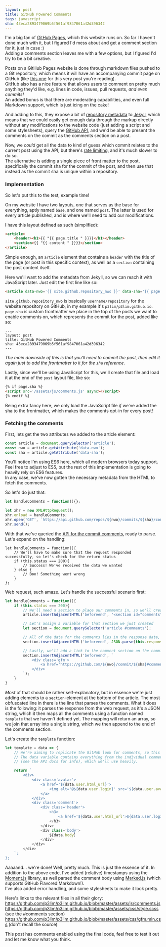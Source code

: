 ```yaml
---
layout: post
title: GitHub Powered Comments
tags: javascript
sha: 43eca2893479069b5f561af9847061a42d396342
---
```


I'm a big fan of [GitHub Pages](https://pages.github.com/), which this website runs on. So far I haven't done much with it, but I figured I'd mess about and get a comment section for it, just in case :)  
Adding a comments section leaves me with a few options, but I figured I'd try to be a bit creative.

Posts on a GitHub Pages website is done through markdown files pushed to a Git repository, which means it will have an accompanying commit page on GitHub (like [this one]() for this very post you're reading).  
GitHub also has a nice feature that allows users to comment on pretty much anything they'd like, e.g. lines in code, issues, pull requests, _and even commits!_  
An added bonus is that there are moderating capabilities, and even full Markdown support, which is just icing on the cake!

And adding to this, they expose a bit of [repository metadata](https://help.github.com/articles/repository-metadata-on-github-pages/) to [Jekyll](https://jekyllrb.com/), which means that we could easily get enough data through the markup directly without any modifications to the website code (just adding a script and some stylesheets), query the [GitHub API](https://developer.github.com/v3/), and we'd be able to present the comments on the commit as the comments section on a post.

Now, we _could_ get all the data to kind of guess which commit relates to the current post using the API, but there's [rate limiting](https://developer.github.com/v3/#rate-limiting), and it's much slower to do so.  
The alternative is adding a single piece of [front matter](https://jekyllrb.com/docs/frontmatter/) to the post, specifically the commit sha for the commit of the post, and then use that instead as the commit sha is unique within a repository.

### Implementation

So let's put this to the test, example time!

On my website I have two layouts, one that serves as the base for everything, aptly named `base`, and one named `post`. The latter is used for every article published, and is where we'll need to add our modifications.

I have this layout defined as such (simplified):
```html
<article>
	<header><h1>{{ "{{ page.title " }}}}</h1></header>
	<section>{{ "{{ content " }}}}</section>
</article>
```

Simple enough, an `article` element that contains a `header` with the title of the page (or post in this specific context), as well as a `section` containing the post content itself.

Here we'll want to add the metadata from Jekyll, so we can reach it with JavaScript later. Just edit the first line like so:
```html
<article data-nwo='{{ site.github.repository_nwo }}' data-sha='{{ page.sha }}'>
```
`site.github.repository_nwo` is basically `username/repository` for the website repository on GitHub, in my example it's `p3lim/p3lim.github.io`. `page.sha` is custom frontmatter we place in the top of the posts we want to enable comments on, which represents the commit for the post, added like so:
```
---
layout: post
title: GitHub Powered Comments
sha: 43eca2893479069b5f561af9847061a42d396342
---
```

_The main downside of this is that you'll need to commit the post, then edit it again just to add the frontmatter to it for the `sha` reference._

Lastly, since we'll be using JavaScript for this, we'll create that file and load it at the end of the `post` layout file, like so:

```html
{% if page.sha %}
<script src='/assets/js/comments.js' async></script>
{% endif %}
```

Being extra fancy here, we only load the JavaScript file _if_ we've added the sha to the frontmatter, which makes the comments opt-in for every post!

### Fetching the comments

First, lets get the two attributes we added to the article element:
```javascript
const article = document.querySelector('article');
const nwo = article.getAttribute('data-nwo');
const sha = article.getAttribute('data-sha');
```

You'll notice I'm using ES6 here, which all modern browsers today support. Feel free to adjust to ES5, but the rest of this implementation is going to heavily rely on ES6 features.  
In any case, we've now gotten the necessary metadata from the HTML to fetch the comments.

So let's do just that:
```javascript
let handleComments = function(){};

let xhr = new XMLHttpRequest();
xhr.onload = handleComments;
xhr.open('GET', `https://api.github.com/repos/${nwo}/commits/${sha}/comments`);
xhr.send();
```

With that we've queried the [API for the commit comments](https://developer.github.com/v3/repos/comments/#list-comments-for-a-single-commit), ready to parse. Let's expand on the handling:

```
let handleComments = function(){
	// We'll have to make sure that the request responded successfully, so let's check for the return status
	if (this.status === 200){
		// Success! We've received the data we wanted
	} else {
		// Boo! Something went wrong
	}
};
```

Web request, such amaze. Let's handle the successful scenario first:

```javascript
let handleComments = function(){
	if (this.status === 200){
		// We'll need a section to place our comments in, so we'll create that first
		article.insertAdjacentHTML('beforeend', '<section id="comments"></section>');

		// Let's assign a variable for that section we just created
		let section = document.querySelector('article #comments');

		// All of the data for the comments lies in the response data, so let's apply some ES6 magic here
		section.insertAdjacentHTML('beforeend', JSON.parse(this.response).map(template).join(''));

		// Lastly, we'll add a link to the comment section on the commit on GitHub so people know where to post
		section.insertAdjacentHTML('beforeend', `
			<div class='gfm'>
				<a href='https://github.com/${nwo}/commit/${sha}#comments'>Leave a comment on GitHub</a>
			</div>
		`);
	}
}
```

_Most_ of that should be rather self-explanatory, but in essence we're just adding elements to a `section`-element at the bottom of the article. The most obfuscated line in there is the line that parses the comments. What it does is the following: it parses the response from the web request, as it's a JSON string, which it then maps all the comments using a function named `template` that we haven't defined yet. The mapping will return an array, so we join that array into a single string, which we then append to the end of the comments section.

Let's create the `template` function:

```javascript
let template = data => {
	// We're aiming to replicate the GitHub look for comments, so this is mostly just markup for that.
	// The data variable contains everything from the individual comments fetched earlier
	// (see the API docs for info), which we'll use heavily.

	return `
		<div>
			<div class='avatar'>
				<a href='${data.user.html_url}'>
					<img alt='@${data.user.login}' src='${data.user.avatar_url}'>
				</a>
			</div>
			<div class='comment'>
				<div class='header'>
					<h3>
						<a href='${data.user.html_url'>${data.user.login}</a>
					</h3>
				</div>
				<div class='body'>
					${data.body}
				</div>
			</div>
		</div>
	`;
};
```

Aaaaand... we're done! Well, pretty much. This is just the essence of it. In addition to the above code, I've added (relative) timestamps using the [Moment.js](https://momentjs.com/) library, as well parsed the comment body using [Marked.js](https://marked.js.org/) (which supports GitHub Flavored Markdown!).  
I've also added error handling, and some stylesheets to make it look pretty.

Here's links to the relevant files in all their glory:  
<https://github.com/p3lim/p3lim.github.io/blob/master/assets/js/comments.js>  
<https://github.com/p3lim/p3lim.github.io/blob/master/assets/css/style.scss> (see the #comments section)  
<https://github.com/p3lim/p3lim.github.io/blob/master/assets/css/gfm.min.css> (don't recall the source)

This post has comments enabled using the final code, feel free to test it out and let me know what you think.
